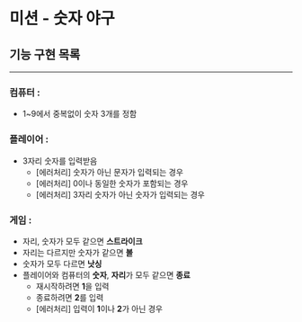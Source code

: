 # 미션 - 숫자 야구
##   기능 구현 목록

---

### 컴퓨터 :
- 1~9에서 중복없이 숫자 3개를 정함

### 플레이어 :
  - 3자리 숫자를 입력받음
    - [에러처리] 숫자가 아닌 문자가 입력되는 경우
    - [에러처리] 0이나 동일한 숫자가 포함되는 경우
    - [에러처리] 3자리 숫자가 아닌 숫자가 입력되는 경우

### 게임 :
- 자리, 숫자가 모두 같으면 **스트라이크**
- 자리는 다르지만 숫자가 같으면 **볼**
- 숫자가 모두 다르면 **낫싱**
- 플레이어와 컴퓨터의 **숫자**, **자리**가 모두 같으면 **종료**
  - 재시작하려면 **1**을 입력
  - 종료하려면 **2**를 입력
  - [에러처리] 입력이 **1**이나 **2**가 아닌 경우
